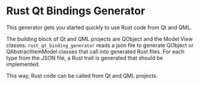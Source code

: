 # Rust Qt Bindings Generator

This generator gets you started quickly to use Rust code from Qt and QML.

The building block of Qt and QML projects are QObject and the Model View classes. `rust_qt_binding_generator` reads a json file to generate QObject or QAbstractItemModel classes that call into generated Rust files. For each type from the JSON file, a Rust trait is generated that should be implemented.

This way, Rust code can be called from Qt and QML projects.
